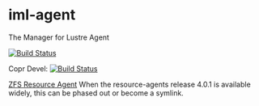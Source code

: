 # iml-agent

The Manager for Lustre Agent

[![Build Status](https://travis-ci.org/whamcloud/iml-agent.svg?branch=master)](https://travis-ci.org/whamcloud/iml-agent)

Copr Devel: [![Build Status](https://copr.fedorainfracloud.org/coprs/managerforlustre/manager-for-lustre-devel/package/python-iml-agent/status_image/last_build.png)](https://copr.fedorainfracloud.org/coprs/managerforlustre/manager-for-lustre-devel/package/python-iml-agent/)

[ZFS Resource Agent](https://github.com/ClusterLabs/resource-agents/blob/master/heartbeat/ZFS)
When the resource-agents release 4.0.1 is available widely, this can be phased out or become a symlink.
